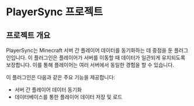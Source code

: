 # PlayerSync 프로젝트

## 프로젝트 개요
PlayerSync는 Minecraft 서버 간 플레이어 데이터를 동기화하는 데 중점을 둔 플러그인입니다. 이 플러그인은 플레이어가 서버를 이동할 때 데이터가 일관되게 유지되도록 보장합니다. 이를 통해 플레이어는 여러 서버에서 동일한 경험을 할 수 있습니다.

이 플러그인은 다음과 같은 주요 기능을 제공합니다:
- 서버 간 플레이어 데이터 동기화
- 데이터베이스를 통한 플레이어 데이터 저장 및 로드